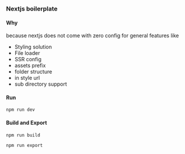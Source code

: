 ### Nextjs boilerplate

#### Why

because nextjs does not come with zero config for general features like

* Styling solution
* File loader
* SSR config
* assets prefix
* folder structure
* in style url
* sub directory support

#### Run

`npm run dev`

#### Build and Export 

`npm run build`

`npm run export`
